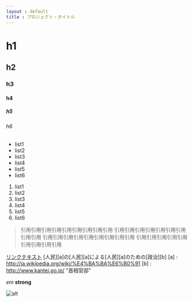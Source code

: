 ```yaml
---
layout : default
title : プロジェクト・タイトル
---
```


# h1
## h2
### h3
#### h4
##### h5
###### h6

- list1
- list2
- list3
- list4
- list5
- list6

1. list1
2. list2
3. list3
4. list4
5. list5
6. list6

> 引用引用引用引用引用引用引用引用引用
> 引用引用引用引用引用引用引用引用引用
> 引用引用引用引用引用引用引用引用引用
> 引用引用引用引用引用引用引用引用引用

[リンクテキスト](url 'タイトル')
[人民][a]の[人民][a]による[人民][a]のための[政治][b]
[a] : http://ja.wikipedia.org/wiki/%E4%BA%BA%E6%B0%91
[b] : http://www.kantei.go.jp/ "首相官邸"

*em*
**strong**

![alt](http://placekitten.com/200/300 'title')

